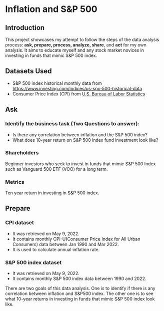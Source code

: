 # Inflation and S&P 500 
## Introduction
This project showcases my attempt to follow the steps of the data analysis process: **ask, prepare, process, analyze, share**, and **act** for my own analysis. 
It aims to educate myself and any stock market novices in investing in funds that mimic S&P 500 index.
## Datasets Used
- S&P 500 index historical monthly data from https://www.investing.com/indices/us-spx-500-historical-data
- Consumer Price Index (CPI) from [U.S. Bureau of Labor Statistics](https://data.bls.gov/cgi-bin/surveymost?cu) 
## Ask 
### Identify the business task (Two Questions to answer): 
- Is there any correlation between inflation and the S&P 500 index? 
- What does 10-year return on S&P 500 index fund investment look like?
### Shareholders 
Beginner investors who seek to invest in funds that mimic S&P 500 Index such as Vanguard 500 ETF (VOO) for a long term.
### Metrics
Ten year return in investing in S&P 500 index.
## Prepare 
### CPI dataset 
- It was retrieved on May 9, 2022. 
- It contains monthly CPI-U(Consumer Price Index for All Urban Consumers) data between Jan 1990 and Mar 2022.
- It is used to calculate annual inflation rate. 
### S&P 500 index dataset 
- It was retrieved on May 9, 2022.
- It contains monthly S&P 500 index data between 1990 and 2022.






There are two goals of this data analysis. One is to identify if there is any correlation between inflation and S&amp;P500 index. The other one is to see what 10-year returns in investing in funds that mimic S&amp;P 500 index look like.
